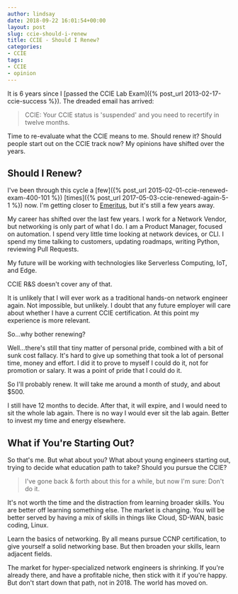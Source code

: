 ```yaml
---
author: lindsay
date: 2018-09-22 16:01:54+00:00
layout: post
slug: ccie-should-i-renew
title: CCIE - Should I Renew?
categories:
- CCIE
tags:
- CCIE
- opinion
---
```


It is 6 years since I [passed the CCIE Lab Exam]({% post_url 2013-02-17-ccie-success %}). The dreaded email has arrived:

> CCIE: Your CCIE status is 'suspended' and you need to recertify in twelve months.

Time to re-evaluate what the CCIE means to me. Should renew it? Should people start out on the CCIE track now? My opinions have shifted over the years.

## Should I Renew?

I've been through this cycle a [few]({% post_url 2015-02-01-ccie-renewed-exam-400-101 %}) [times]({% post_url 2017-05-03-ccie-renewed-again-5-1 %}) now. I'm getting closer to [Emeritus](http://www.cisco.com/c/en/us/training-events/training-certifications/certifications/expert/ccie-program/emeritus.html), but it's still a few years away.

My career has shifted over the last few years. I work for a Network Vendor, but networking is only part of what I do. I am a Product Manager, focused on automation. I spend very little time looking at network devices, or CLI. I spend my time talking to customers, updating roadmaps, writing Python, reviewing Pull Requests. 

My future will be working with technologies like Serverless Computing, IoT, and Edge. 

CCIE R&S doesn't cover any of that. 

It is unlikely that I will ever work as a traditional hands-on network engineer again. Not impossible, but unlikely. I doubt that any future employer will care about whether I have a current CCIE certification. At this point my experience is more relevant.

So...why bother renewing?

Well...there's still that tiny matter of personal pride, combined with a bit of sunk cost fallacy. It's hard to give up something that took a lot of personal time, money and effort. I did it to prove to myself I could do it, not for promotion or salary. It was a point of pride that I could do it.

So I'll probably renew. It will take me around a month of study, and about $500. 

I still have 12 months to decide. After that, it will expire, and I would need to sit the whole lab again. There is no way I would ever sit the lab again. Better to invest my time and energy elsewhere. 

## What if You're Starting Out?

So that's me. But what about you? What about young engineers starting out, trying to decide what education path to take? Should you pursue the CCIE?

> I've gone back & forth about this for a while, but now I'm sure: Don't do it.

It's not worth the time and the distraction from learning broader skills. You are better off learning something else. The market is changing. You will be better served by having a mix of skills in things like Cloud, SD-WAN, basic coding, Linux. 

Learn the basics of networking. By all means pursue CCNP certification, to give yourself a solid networking base. But then broaden your skills, learn adjacent fields. 

The market for hyper-specialized network engineers is shrinking. If you're already there, and have a profitable niche, then stick with it if you're happy. But don't start down that path, not in 2018. The world has moved on.
